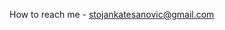 How to reach me - stojankatesanovic@gmail.com

<!---
stojatesanovic/stojatesanovic is a ✨ special ✨ repository because its `README.md` (this file) appears on your GitHub profile.
You can click the Preview link to take a look at your changes.
--->

